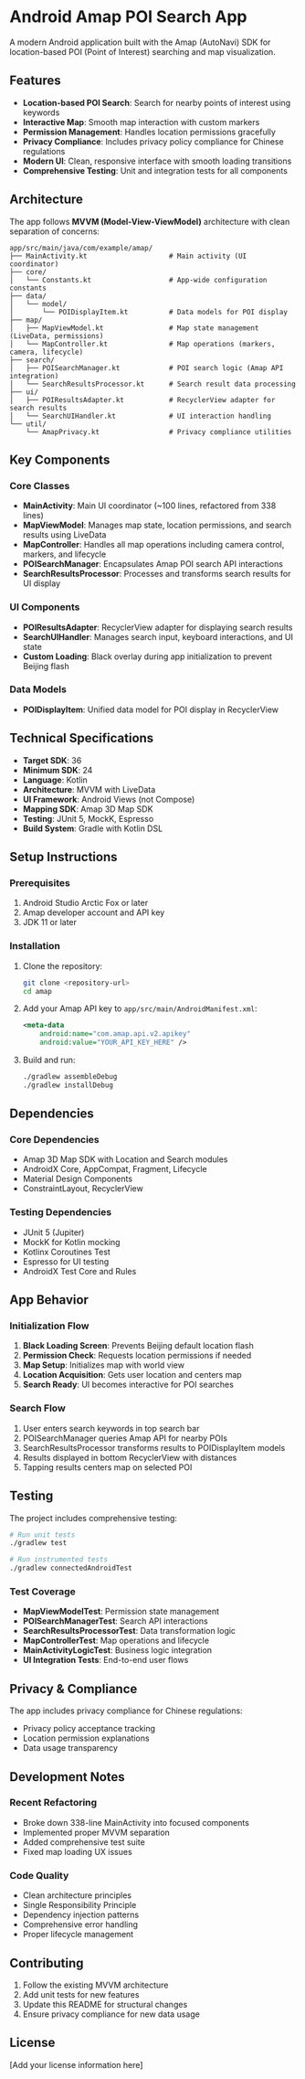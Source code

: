 # Android Amap POI Search App

A modern Android application built with the Amap (AutoNavi) SDK for location-based POI (Point of Interest) searching and map visualization.

## Features

- **Location-based POI Search**: Search for nearby points of interest using keywords
- **Interactive Map**: Smooth map interaction with custom markers
- **Permission Management**: Handles location permissions gracefully
- **Privacy Compliance**: Includes privacy policy compliance for Chinese regulations
- **Modern UI**: Clean, responsive interface with smooth loading transitions
- **Comprehensive Testing**: Unit and integration tests for all components

## Architecture

The app follows **MVVM (Model-View-ViewModel)** architecture with clean separation of concerns:

```
app/src/main/java/com/example/amap/
├── MainActivity.kt                    # Main activity (UI coordinator)
├── core/
│   └── Constants.kt                   # App-wide configuration constants
├── data/
│   └── model/
│       └── POIDisplayItem.kt          # Data models for POI display
├── map/
│   ├── MapViewModel.kt                # Map state management (LiveData, permissions)
│   └── MapController.kt               # Map operations (markers, camera, lifecycle)
├── search/
│   ├── POISearchManager.kt            # POI search logic (Amap API integration)
│   └── SearchResultsProcessor.kt      # Search result data processing
├── ui/
│   ├── POIResultsAdapter.kt           # RecyclerView adapter for search results
│   └── SearchUIHandler.kt             # UI interaction handling
└── util/
    └── AmapPrivacy.kt                 # Privacy compliance utilities
```

## Key Components

### Core Classes

- **MainActivity**: Main UI coordinator (~100 lines, refactored from 338 lines)
- **MapViewModel**: Manages map state, location permissions, and search results using LiveData
- **MapController**: Handles all map operations including camera control, markers, and lifecycle
- **POISearchManager**: Encapsulates Amap POI search API interactions
- **SearchResultsProcessor**: Processes and transforms search results for UI display

### UI Components

- **POIResultsAdapter**: RecyclerView adapter for displaying search results
- **SearchUIHandler**: Manages search input, keyboard interactions, and UI state
- **Custom Loading**: Black overlay during app initialization to prevent Beijing flash

### Data Models

- **POIDisplayItem**: Unified data model for POI display in RecyclerView

## Technical Specifications

- **Target SDK**: 36
- **Minimum SDK**: 24
- **Language**: Kotlin
- **Architecture**: MVVM with LiveData
- **UI Framework**: Android Views (not Compose)
- **Mapping SDK**: Amap 3D Map SDK
- **Testing**: JUnit 5, MockK, Espresso
- **Build System**: Gradle with Kotlin DSL

## Setup Instructions

### Prerequisites

1. Android Studio Arctic Fox or later
2. Amap developer account and API key
3. JDK 11 or later

### Installation

1. Clone the repository:
   ```bash
   git clone <repository-url>
   cd amap
   ```

2. Add your Amap API key to `app/src/main/AndroidManifest.xml`:
   ```xml
   <meta-data
       android:name="com.amap.api.v2.apikey"
       android:value="YOUR_API_KEY_HERE" />
   ```

3. Build and run:
   ```bash
   ./gradlew assembleDebug
   ./gradlew installDebug
   ```

## Dependencies

### Core Dependencies
- Amap 3D Map SDK with Location and Search modules
- AndroidX Core, AppCompat, Fragment, Lifecycle
- Material Design Components
- ConstraintLayout, RecyclerView

### Testing Dependencies
- JUnit 5 (Jupiter)
- MockK for Kotlin mocking
- Kotlinx Coroutines Test
- Espresso for UI testing
- AndroidX Test Core and Rules

## App Behavior

### Initialization Flow
1. **Black Loading Screen**: Prevents Beijing default location flash
2. **Permission Check**: Requests location permissions if needed
3. **Map Setup**: Initializes map with world view
4. **Location Acquisition**: Gets user location and centers map
5. **Search Ready**: UI becomes interactive for POI searches

### Search Flow
1. User enters search keywords in top search bar
2. POISearchManager queries Amap API for nearby POIs
3. SearchResultsProcessor transforms results to POIDisplayItem models
4. Results displayed in bottom RecyclerView with distances
5. Tapping results centers map on selected POI

## Testing

The project includes comprehensive testing:

```bash
# Run unit tests
./gradlew test

# Run instrumented tests
./gradlew connectedAndroidTest
```

### Test Coverage
- **MapViewModelTest**: Permission state management
- **POISearchManagerTest**: Search API interactions
- **SearchResultsProcessorTest**: Data transformation logic
- **MapControllerTest**: Map operations and lifecycle
- **MainActivityLogicTest**: Business logic integration
- **UI Integration Tests**: End-to-end user flows

## Privacy & Compliance

The app includes privacy compliance for Chinese regulations:
- Privacy policy acceptance tracking
- Location permission explanations
- Data usage transparency

## Development Notes

### Recent Refactoring
- Broke down 338-line MainActivity into focused components
- Implemented proper MVVM separation
- Added comprehensive test suite
- Fixed map loading UX issues

### Code Quality
- Clean architecture principles
- Single Responsibility Principle
- Dependency injection patterns
- Comprehensive error handling
- Proper lifecycle management

## Contributing

1. Follow the existing MVVM architecture
2. Add unit tests for new features
3. Update this README for structural changes
4. Ensure privacy compliance for new data usage

## License

[Add your license information here] 